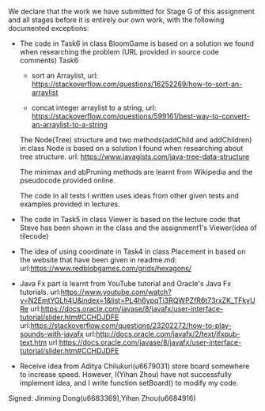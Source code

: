 We declare that the work we have submitted for Stage G of this assignment and all stages before it is entirely our own work, with the following documented exceptions:


* The code in Task6 in class BloomGame is based on a solution we found when researching the problem (URL provided in source code comments)
     Task6
     - sort an Arraylist,
     url: https://stackoverflow.com/questions/16252269/how-to-sort-an-arraylist

     - concat integer arraylist to a string,
     url: https://stackoverflow.com/questions/599161/best-way-to-convert-an-arraylist-to-a-string

  The Node(Tree) structure and two methods(addChild and addChildren) in class Node is based on a solution I found when researching about tree structure. url: https://www.javagists.com/java-tree-data-structure

  The minimax and abPruning methods are learnt from Wikipedia and the pseudocode provided online.

  The code in all tests I written uses ideas from other given tests and examples provided in lectures.

* The code in Task5 in class Viewer is based on the lecture code that Steve has been shown in the class and the assignment1's Viewer(idea of tilecode)

* The idea of using coordinate in Task4 in class Placement in based on the website that have been given in readme.md:
  url:https://www.redblobgames.com/grids/hexagons/

* Java Fx part is learnt from YouTube tutorial and Oracle's Java Fx tutorials.
  url:https://www.youtube.com/watch?v=N2EmtYGLh4U&index=1&list=PL4h6ypqTi3RQWPZfR6t73rxZK_TFkyURe
  url:https://docs.oracle.com/javase/8/javafx/user-interface-tutorial/slider.htm#CCHDJDFE
  url:https://stackoverflow.com/questions/23202272/how-to-play-sounds-with-javafx
  url:http://docs.oracle.com/javafx/2/text/jfxpub-text.htm
  url:https://docs.oracle.com/javase/8/javafx/user-interface-tutorial/slider.htm#CCHDJDFE

* Receive idea from Aditya Chilukuri(u6679031) store board somewhere to increase speed. However, I(Yihan Zhou) have not successfully implement idea, and I write function setBoard() to modify my code.


Signed: Jinming Dong(u6683369),Yihan Zhou(u6684916)

